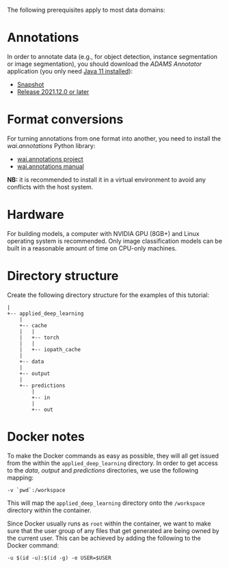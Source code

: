The following prerequisites apply to most data domains:

# Annotations
In order to annotate data (e.g., for object detection, instance segmentation or image segmentation), you should 
download the *ADAMS Annotator* application (you only need [Java 11 installed](https://adoptopenjdk.net/)):

  * [Snapshot](https://adams.cms.waikato.ac.nz/download/snapshot/)
  * [Release 2021.12.0 or later](https://adams.cms.waikato.ac.nz/download/release/)  

# Format conversions
For turning annotations from one format into another, you need to install the *wai.annotations* Python library: 

  * [wai.annotations project](https://github.com/waikato-ufdl/wai-annotations)
  * [wai.annotations manual](https://ufdl.cms.waikato.ac.nz/wai-annotations-manual)

**NB:** it is recommended to install it in a virtual environment to avoid any conflicts with the host system.


# Hardware
For building models, a computer with NVIDIA GPU (8GB+) and Linux operating system is recommended. Only 
image classification models can be built in a reasonable amount of time on CPU-only machines.


# Directory structure  
Create the following directory structure for the examples of this tutorial:
    
```
|
+-- applied_deep_learning
    |
    +-- cache
    |   |
    |   +-- torch
    |   |
    |   +-- iopath_cache
    |
    +-- data
    |
    +-- output
    |
    +-- predictions
        |
        +-- in
        |
        +-- out
```

# Docker notes

To make the Docker commands as easy as possible, they will all get issued from the within
the `applied_deep_learning` directory. In order to get access to the *data*, *output* and 
*predictions* directories, we use the following mapping:

```
-v `pwd`:/workspace
```

This will map the `applied_deep_learning` directory onto the `/workspace` directory within
the container.

Since Docker usually runs as `root` within the container, we want to make sure that the user
group of any files that get generated are being owned by the current user. This can be achieved
by adding the following to the Docker command:

```
-u $(id -u):$(id -g) -e USER=$USER
```
